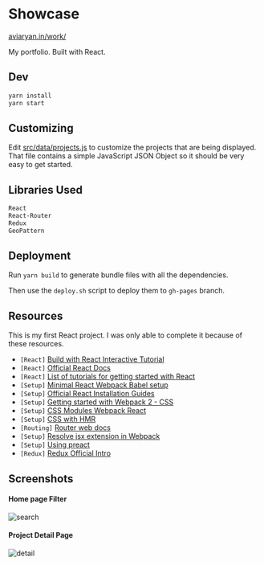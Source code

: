 # Showcase

[aviaryan.in/work/](http://aviaryan.in/work/)

My portfolio. Built with React.


## Dev

```sh
yarn install
yarn start
```

## Customizing

Edit [src/data/projects.js](src/data/projects.js) to customize the projects that are being displayed. 
That file contains a simple JavaScript JSON Object so it should be very easy to get started.


## Libraries Used

```sh
React
React-Router
Redux
GeoPattern
```

## Deployment

Run `yarn build` to generate bundle files with all the dependencies.
 
Then use the `deploy.sh` script to deploy them to `gh-pages` branch.


## Resources

This is my first React project. I was only able to complete it because of these resources.

* `[React]` [Build with React Interactive Tutorial](http://buildwithreact.com/tutorial)
* `[React]` [Official React Docs](https://facebook.github.io/react/docs/hello-world.html)
* `[React]` [List of tutorials for getting started with React](http://andrewhfarmer.com/getting-started-tutorials/)
* `[Setup]` [Minimal React Webpack Babel setup](https://www.robinwieruch.de/minimal-react-webpack-babel-setup/)
* `[Setup]` [Official React Installation Guides](https://facebook.github.io/react/docs/installation.html)
* `[Setup]` [Getting started with Webpack 2 - CSS](https://blog.madewithenvy.com/getting-started-with-webpack-2-ed2b86c68783)
* `[Setup]` [CSS Modules Webpack React](https://javascriptplayground.com/blog/2016/07/css-modules-webpack-react/)
* `[Setup]` [CSS with HMR](https://github.com/webpack-contrib/extract-text-webpack-plugin/issues/30)
* `[Routing]` [Router web docs](https://reacttraining.com/react-router/web/guides/quick-start)
* `[Setup]` [Resolve jsx extension in Webpack](https://stackoverflow.com/questions/34678314/)
* `[Setup]` [Using preact](https://preactjs.com/guide/switching-to-preact)
* `[Redux]` [Redux Official Intro](http://redux.js.org/)


## Screenshots

#### Home page Filter

![search](https://i.imgur.com/i9tn6ox.png)

#### Project Detail Page

![detail](https://i.imgur.com/8jrgCQk.png)

